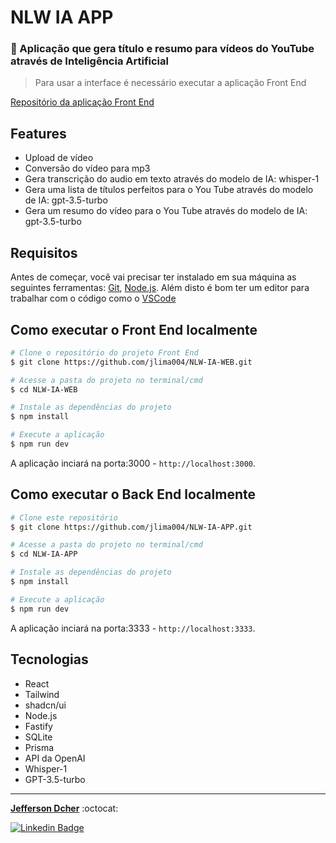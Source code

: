 # NLW IA APP

### 🚀 Aplicação que gera título e resumo para vídeos do YouTube através de Inteligência Artificial

> Para usar a interface é necessário executar a aplicação Front End
 
[Repositório da aplicação Front End](https://github.com/jlima004/NLW-IA-WEB.git)
## Features

- Upload de vídeo
- Conversão do vídeo para mp3
- Gera transcrição do audio em texto através do modelo de IA: whisper-1
- Gera uma lista de títulos perfeitos para o You Tube através do modelo de IA: gpt-3.5-turbo 
- Gera um resumo do vídeo para o You Tube através do modelo de IA: gpt-3.5-turbo

## Requisitos

Antes de começar, você vai precisar ter instalado em sua máquina as seguintes ferramentas:
[Git](https://git-scm.com), [Node.js](https://nodejs.org/en/). 
Além disto é bom ter um editor para trabalhar com o código como o [VSCode](https://code.visualstudio.com/)

## Como executar o Front End localmente

```bash
# Clone o repositório do projeto Front End
$ git clone https://github.com/jlima004/NLW-IA-WEB.git

# Acesse a pasta do projeto no terminal/cmd
$ cd NLW-IA-WEB

# Instale as dependências do projeto
$ npm install 

# Execute a aplicação
$ npm run dev

```

A aplicação  inciará na porta:3000 - `http://localhost:3000`.

## Como executar o Back End localmente

```bash
# Clone este repositório
$ git clone https://github.com/jlima004/NLW-IA-APP.git

# Acesse a pasta do projeto no terminal/cmd
$ cd NLW-IA-APP

# Instale as dependências do projeto
$ npm install 

# Execute a aplicação
$ npm run dev

```

A aplicação  inciará na porta:3333 - `http://localhost:3333`.

## Tecnologias

- React
- Tailwind
- shadcn/ui
- Node.js
- Fastify
- SQLite
- Prisma
- API da OpenAI
- Whisper-1
- GPT-3.5-turbo

---

<a href="https://github.com/jlima004"><b>Jefferson Dcher</b></a> :octocat:

[![Linkedin Badge](https://img.shields.io/badge/-Jefferson-blue?style=flat-square&logo=Linkedin&logoColor=white&link=https://www.linkedin.com/in/jefferson-dcher/)](https://www.linkedin.com/in/jefferson-dcher/) 
